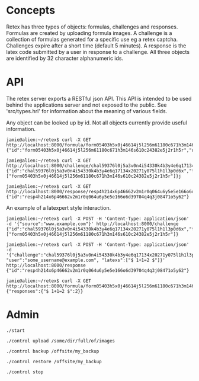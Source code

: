 # Concepts

Retex has three types of objects: formulas, challenges and responses. Formulas are created by uploading formula images. A challenge is a collection of formulas generated for a specific use eg a retex captcha. Challenges expire after a short time (default 5 minutes). A response is the latex code submitted by a user in response to a challenge. All three objects are identified by 32 character alphanumeric ids.

# API

The retex server exports a RESTful json API. This API is intended to be used behind the applications server and not exposed to the public. See 'src/types.hrl' for information about the meaning of various fields.

Any object can be looked up by id. Not all objects currently provide useful information.

    jamie@alien:~/retex$ curl -X GET http://localhost:8000/formula/form05403h5x0j46614j5l256m61180c671h3m146s610c24382e5j2r1h5r
    {"id":"form05403h5x0j46614j5l256m61180c671h3m146s610c24382e5j2r1h5r","url":"image/form05403h5x0j46614j5l256m61180c671h3m146s610c24382e5j2r1h5r.png","latex":null}

    jamie@alien:~/retex$ curl -X GET http://localhost:8000/challenge/chal59376l0j5a3v0n4i54330k4b3y4e6q17134x20271y075l1h1l3p0d6x
    {"id":"chal59376l0j5a3v0n4i54330k4b3y4e6q17134x20271y075l1h1l3p0d6x","formulas":["form05403h5x0j46614j5l256m61180c671h3m146s610c24382e5j2r1h5r"]}j

    jamie@alien:~/retex$ curl -X GET http://localhost:8000/response/resp4h214x6p46662v2m1r0q064u6y5e5e166o6d39704q4q3j08471o5y62
    {"id":"resp4h214x6p46662v2m1r0q064u6y5e5e166o6d39704q4q3j08471o5y62"}

An example of a latexpert style interaction.

    jamie@alien:~/retex$ curl -X POST -H 'Content-Type: application/json' -d '{"source":"www.example.com"}' http://localhost:8000/challenge
    {"id":"chal59376l0j5a3v0n4i54330k4b3y4e6q17134x20271y075l1h1l3p0d6x","formulas":["form05403h5x0j46614j5l256m61180c671h3m146s610c24382e5j2r1h5r"]}

    jamie@alien:~/retex$ curl -X POST -H 'Content-Type: application/json' -d '{"challenge":"chal59376l0j5a3v0n4i54330k4b3y4e6q17134x20271y075l1h1l3p0d6x", "user":"some_username@example.com", "latexs":["$ 1+1=2 $"]}' http://localhost:8000/response
    {"id":"resp4h214x6p46662v2m1r0q064u6y5e5e166o6d39704q4q3j08471o5y62"}
    
    jamie@alien:~/retex$ curl -X GET http://localhost:8000/formula/form05403h5x0j46614j5l256m61180c671h3m146s610c24382e5j2r1h5r/stats
    {"responses":{"$ 1+1=2 $":2}}

# Admin

    ./start

    ./control upload /some/dir/full/of/images

    ./control backup /offsite/my_backup

    ./control restore /offsite/my_backup

    ./control stop
